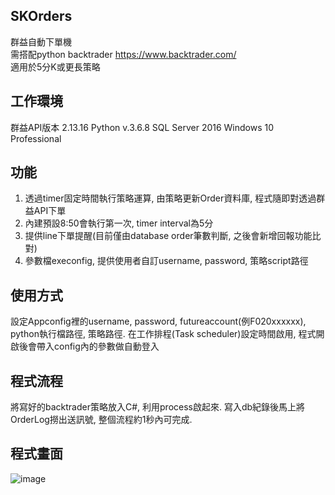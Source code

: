 ## SKOrders 

群益自動下單機 </br>
需搭配python backtrader <https://www.backtrader.com/> </br>
適用於5分K或更長策略

## 工作環境
群益API版本 2.13.16 
Python v.3.6.8
SQL Server 2016
Windows 10 Professional

## 功能
1. 透過timer固定時間執行策略運算, 由策略更新Order資料庫, 程式隨即對透過群益API下單
2. 內建預設8:50會執行第一次, timer interval為5分
3. 提供line下單提醒(目前僅由database order筆數判斷, 之後會新增回報功能比對)
4. 參數檔execonfig, 提供使用者自訂username, password, 策略script路徑

## 使用方式
設定Appconfig裡的username, password, futureaccount(例F020xxxxxx), python執行檔路徑, 策略路徑.
在工作排程(Task scheduler)設定時間啟用, 程式開啟後會帶入config內的參數做自動登入

## 程式流程 
將寫好的backtrader策略放入C#, 利用process啟起來. 寫入db紀錄後馬上將OrderLog撈出送訊號, 整個流程約1秒內可完成.

## 程式畫面
![image](https://github.com/hanyang0721/SKOrders/blob/master/SKOrder.PNG)

